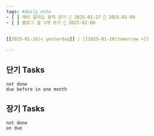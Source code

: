```yaml
---  
tags: #daily_note  
- [ ] 레이 달리오 원칙 읽기 🛫 2025-01-27 📅 2025-02-09
- [ ] 블로그 글 1개 쓰기 📅 2025-02-08
  
  
[[2025-01-26|< yesterday]] | [[2025-01-28|tomorrow >]]  
  
---  
```

## 단기 Tasks
```tasks  
not done  
due before in one month
```
## 장기 Tasks
```tasks
not done
on due
```